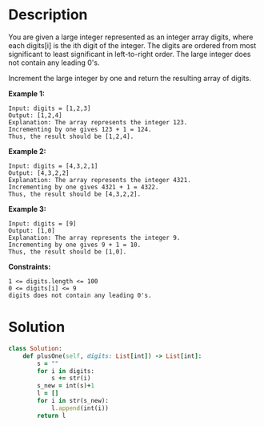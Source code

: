 # Description
You are given a large integer represented as an integer array digits, where each digits[i] is the ith digit of the integer. The digits are ordered from most significant to least significant in left-to-right order. The large integer does not contain any leading 0's.

Increment the large integer by one and return the resulting array of digits.

**Example 1:**
```
Input: digits = [1,2,3]
Output: [1,2,4]
Explanation: The array represents the integer 123.
Incrementing by one gives 123 + 1 = 124.
Thus, the result should be [1,2,4].
```
**Example 2:**
```
Input: digits = [4,3,2,1]
Output: [4,3,2,2]
Explanation: The array represents the integer 4321.
Incrementing by one gives 4321 + 1 = 4322.
Thus, the result should be [4,3,2,2].
```
**Example 3:**
```
Input: digits = [9]
Output: [1,0]
Explanation: The array represents the integer 9.
Incrementing by one gives 9 + 1 = 10.
Thus, the result should be [1,0].
```
**Constraints:**
```
1 <= digits.length <= 100
0 <= digits[i] <= 9
digits does not contain any leading 0's.
```
# Solution
```ruby
class Solution:
    def plusOne(self, digits: List[int]) -> List[int]:
        s = ""
        for i in digits:
            s += str(i)
        s_new = int(s)+1
        l = []
        for i in str(s_new):
            l.append(int(i))
        return l
```
